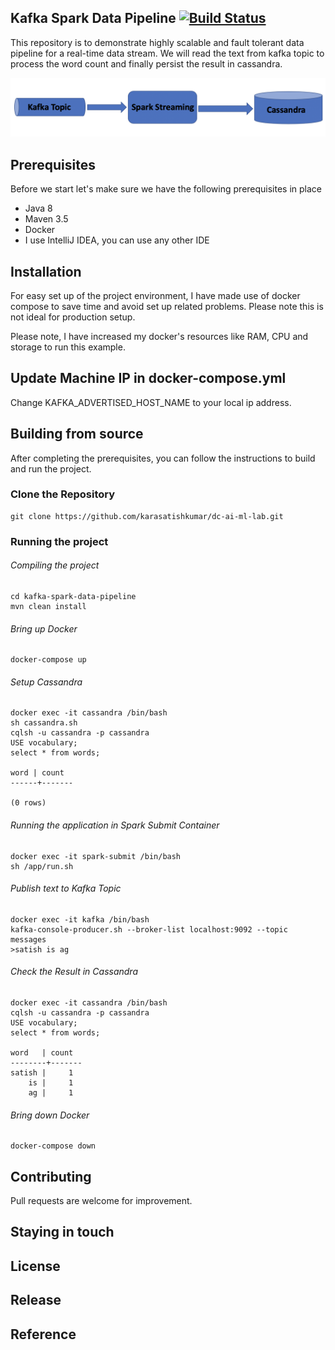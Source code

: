 ## Kafka Spark Data Pipeline [![Build Status](https://travis-ci.org/karasatishkumar/easylocate.svg?branch=master)](https://travis-ci.org/karasatishkumar/easylocate)
This repository is to demonstrate highly scalable and fault tolerant data pipeline for a real-time data stream. We will read the text from kafka topic to process the word count and finally persist the result in cassandra.

![Streaming](images/stream.png)

## Prerequisites
Before we start let's make sure we have the following prerequisites in place
* Java 8
* Maven 3.5
* Docker
* I use IntelliJ IDEA, you can use any other IDE

## Installation

For easy set up of the project environment, I have made use of docker compose to save time and avoid set up related problems. Please note this is not ideal for production setup. 

Please note, I have increased my docker's resources like RAM, CPU and storage to run this example.

## Update Machine IP in docker-compose.yml

Change KAFKA_ADVERTISED_HOST_NAME to your local ip address. 

## Building from source
After completing the prerequisites, you can follow the instructions to build and run the project.

### Clone the Repository

	git clone https://github.com/karasatishkumar/dc-ai-ml-lab.git

### Running the project

###### Compiling the project
    cd kafka-spark-data-pipeline
	mvn clean install
	
###### Bring up Docker	
	docker-compose up
	
###### Setup Cassandra
    docker exec -it cassandra /bin/bash 
    sh cassandra.sh
    cqlsh -u cassandra -p cassandra
    USE vocabulary;
    select * from words;
    
    word | count
    ------+-------
    
    (0 rows)

###### Running the application in Spark Submit Container
    docker exec -it spark-submit /bin/bash
    sh /app/run.sh    

###### Publish text to Kafka Topic
    docker exec -it kafka /bin/bash
    kafka-console-producer.sh --broker-list localhost:9092 --topic messages
    >satish is ag
    
###### Check the Result in Cassandra    
    docker exec -it cassandra /bin/bash 
    cqlsh -u cassandra -p cassandra
    USE vocabulary;
    select * from words;
    
    word   | count
    --------+-------
    satish |     1
        is |     1
        ag |     1
        
###### Bring down Docker        	
	docker-compose down

## Contributing
Pull requests are welcome for improvement.

## Staying in touch

## License

## Release

## Reference

